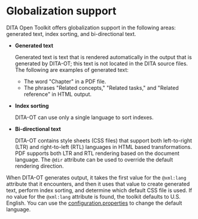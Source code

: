 # Globalization support

DITA Open Toolkit offers globalization support in the following areas: generated text, index sorting, and bi-directional text.

-   **Generated text**

    Generated text is text that is rendered automatically in the output that is generated by DITA-OT; this text is not located in the DITA source files. The following are examples of generated text:

    -   The word "Chapter" in a PDF file.
    -   The phrases "Related concepts," "Related tasks," and "Related reference" in HTML output.
-   **Index sorting**

    DITA-OT can use only a single language to sort indexes.

-   **Bi-directional text**

    DITA-OT contains style sheets \(CSS files\) that support both left-to-right \(LTR\) and right-to-left \(RTL\) languages in HTML based transformations. PDF supports both LTR and RTL rendering based on the document language. The `@dir` attribute can be used to override the default rendering direction.


When DITA-OT generates output, it takes the first value for the `@xml:lang` attribute that it encounters, and then it uses that value to create generated text, perform index sorting, and determine which default CSS file is used. If no value for the `@xml:lang` attribute is found, the toolkit defaults to U.S. English. You can use the [configuration.properties](../parameters/configuration-properties.md) to change the default language.


